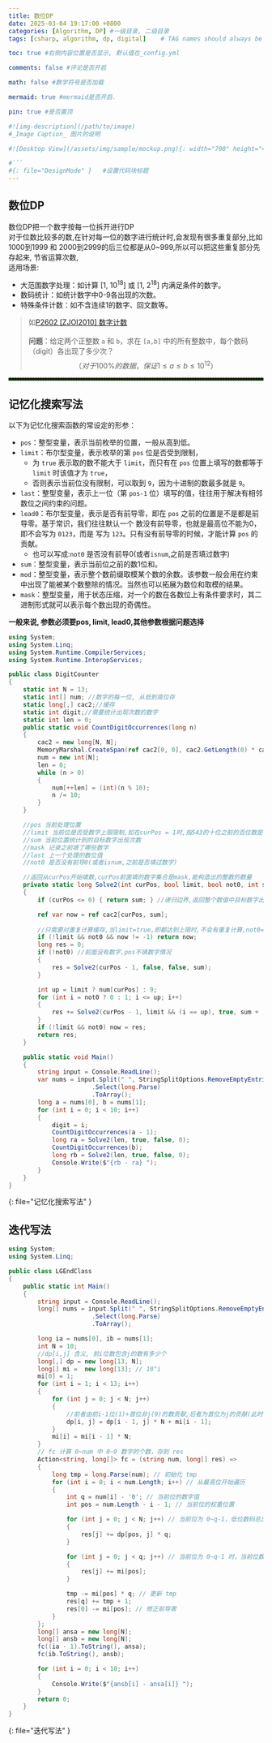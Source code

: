```yaml
---
title: 数位DP
date: 2025-03-04 19:17:00 +0800
categories: [Algorithm, DP] #一级目录, 二级目录
tags: [csharp, algorithm, dp, digital]    # TAG names should always be lowercase

toc: true #右侧内容位置是否显示, 默认值在_config.yml

comments: false #评论是否开启

math: false #数学符号是否加载

mermaid: true #mermaid是否开启.

pin: true #是否置顶

#![img-description](/path/to/image)
#_Image Caption_ 图片的说明

#![Desktop View](/assets/img/sample/mockup.png){: width="700" height="400" } 设置图片宽高

#```
#{: file="DesignMode" }   #设置代码块标题
---
```


<style>
hr{
  height: 4px;
  width: 100%;
  margin: 0,0,0,0;
  margin - left : auto;
  margin - right : auto;
  opacity: 100%;
  border-top: 1px dashed #ffff0080 !important;
  border-bottom: 1px dashed #00ff0080 !important;
  border-radius: 0px; 
}
</style>

## 数位DP

数位DP把一个数字按每一位拆开进行DP<br>
对于位数比较多的数,在针对每一位的数字进行统计时,会发现有很多重复部分,比如
1000到1999 和 2000到2999的后三位都是从0~999,所以可以把这些重复部分先存起来,
节省运算次数,  
适用场景:
- 大范围数字处理：如计算 [1, 10<sup>18</sup>] 或 [1, 2<sup>18</sup>] 内满足条件的数字。
- 数码统计：如统计数字中0-9各出现的次数。
- 特殊条件计数：如不含连续1的数字、回文数等。

>如[P2602 [ZJOI2010] 数字计数](https://www.luogu.com.cn/problem/P2602)  <br>  
**问题**：给定两个正整数 `a` 和 `b`，求在 `[a,b]` 中的所有整数中，每个数码（digit）各出现了多少次？  
$$（对于 100\% 的数据，保证 1 \leq a \leq b \leq 10^{12}）$$

___
## 记忆化搜索写法  
以下为记忆化搜索函数的常设定的形参：

- `pos`：整型变量，表示当前枚举的位置，一般从高到低。
- `limit`：布尔型变量，表示枚举的第 `pos` 位是否受到限制，
  - 为 `true` 表示取的数不能大于 `limit`，而只有在 `pos` 位置上填写的数都等于 `limit` 时该值才为 `true`，
  - 否则表示当前位没有限制，可以取到 `9`，因为十进制的数最多就是 `9`。
- `last`：整型变量，表示上一位（第 `pos-1` 位）填写的值，往往用于解决有相邻数位之间约束的问题。
- `lead0`：布尔型变量，表示是否有前导零，即在 `pos` 之前的位置是不是都是前导零。基于常识，我们往往默认一个
数没有前导零，也就是最高位不能为0，即不会写为 `0123`，而是
写为 `123`。只有没有前导零的时候，才能计算 `pos` 的贡献。  
  - 也可以写成:`not0` 是否没有前导0(或者`isnum`,之前是否填过数字)
- `sum`：整型变量，表示当前位之前的数1位和。
- `mod`：整型变量，表示整个数前缀取模某个数的余数。该参数一般会用在约束中出现了能被某个数整除的情况。当然也可以拓展为数位和取模的结果。
- `mask`：整型变量，用于状态压缩，对一个的数在各数位上有条件要求时，其二进制形式就可以表示每个数出现的奇偶性。    
  
**一般来说, 参数必须要pos, limit, lead0,其他参数根据问题选择**
``` c#
using System;
using System.Linq;
using System.Runtime.CompilerServices;
using System.Runtime.InteropServices;

public class DigitCounter
{
    static int N = 13;
    static int[] num; //数字的每一位, 从低到高位存
    static long[,] cac2;//缓存
    static int digit;//需要统计出现次数的数字
    static int len = 0;
    public static void CountDigitOccurrences(long n)
    {
        cac2 = new long[N, N];
        MemoryMarshal.CreateSpan(ref cac2[0, 0], cac2.GetLength(0) * cac2.GetLength(1)).Fill(-1);
        num = new int[N];
        len = 0;
        while (n > 0)
        {
            num[++len] = (int)(n % 10);
            n /= 10;
        }
    }

    //pos 当前处理位置
    //limit 当前位是否受数字上限限制,如在curPos = 1时,指543的十位之前的百位数是否是5
    //sum 当前位置统计到的目标数字出现次数
    //mask 记录之前填了哪些数字
    //last 上一个处理的数位值
    //not0 是否没有前导0(或者isnum,之前是否填过数字)

    //返回从curPos开始填数,curPos前面填的数字集合是mask,能构造出的整数的数量
    private static long Solve2(int curPos, bool limit, bool not0, int sum)
    {
        if (curPos <= 0) { return sum; } //递归边界,返回整个数值中目标数字出现次数

        ref var now = ref cac2[curPos, sum];
        
        //只需要对重复计算缓存,当limit=true,即都达到上限时,不会有重复计算,not0=false,即之前没有前导数字,也不会有重复计算
        if (!limit && not0 && now != -1) return now;
        long res = 0;
        if (!not0) //前面没有数字,pos不填数字情况
        {
            res = Solve2(curPos - 1, false, false, sum);
        }

        int up = limit ? num[curPos] : 9;
        for (int i = not0 ? 0 : 1; i <= up; i++)
        {
            res += Solve2(curPos - 1, limit && (i == up), true, sum + (i == digit ? 1 : 0));
        }
        if (!limit && not0) now = res;
        return res;
    }

    public static void Main()
    {
        string input = Console.ReadLine();
        var nums = input.Split(" ", StringSplitOptions.RemoveEmptyEntries)
                       .Select(long.Parse)
                       .ToArray();
        long a = nums[0], b = nums[1];
        for (int i = 0; i < 10; i++)
        {
            digit = i;
            CountDigitOccurrences(a - 1);
            long ra = Solve2(len, true, false, 0);
            CountDigitOccurrences(b);
            long rb = Solve2(len, true, false, 0);
            Console.Write($"{rb - ra} ");
        }
    }
}
```
{: file="记忆化搜索写法" }

## 迭代写法

``` c#
using System;
using System.Linq;

public class LGEndClass
{
    public static int Main()
    {
        string input = Console.ReadLine(); 
        long[] nums = input.Split(" ", StringSplitOptions.RemoveEmptyEntries)
                       .Select(long.Parse)
                       .ToArray();

        long ia = nums[0], ib = nums[1];
        int N = 10;
        //dp[i,j] 含义, 前i位数包含j的数有多少个 
        long[,] dp = new long[13, N];
        long[] mi =  new long[13]; // 10^i
        mi[0] = 1;
        for (int i = 1; i < 13; i++)
        {
            for (int j = 0; j < N; j++)
            {
                //前者由前i-1位(1)+首位非j(9)的数贡献,后者为首位为j的贡献(此时任何情况都包含j)
                dp[i, j] = dp[i - 1, j] * N + mi[i - 1];
            }
            mi[i] = mi[i - 1] * N;
        }
        // fc 计算 0~num 中 0~9 数字的个数，存到 res
        Action<string, long[]> fc = (string num, long[] res) =>
        {
            long tmp = long.Parse(num); // 初始化 tmp
            for (int i = 0; i < num.Length; i++) // 从最高位开始遍历
            {
                int q = num[i] - '0'; // 当前位的数字值
                int pos = num.Length - i - 1; // 当前位的权重位置

                for (int j = 0; j < N; j++) // 当前位为 0~q-1，低位数码总出现次数
                {
                    res[j] += dp[pos, j] * q;
                }

                for (int j = 0; j < q; j++) // 当前位为 0~q-1 时，当前位数码的贡献
                {
                    res[j] += mi[pos];
                }

                tmp -= mi[pos] * q; // 更新 tmp
                res[q] += tmp + 1;
                res[0] -= mi[pos]; // 修正前导零
            }
        };
        long[] ansa = new long[N];
        long[] ansb = new long[N];
        fc((ia - 1).ToString(), ansa);
        fc(ib.ToString(), ansb);

        for (int i = 0; i < 10; i++)
        {
            Console.Write($"{ansb[i] - ansa[i]} ");
        }
        return 0;
    }
}
```
{: file="迭代写法" }  



